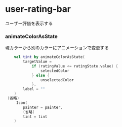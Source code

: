 # user-rating-bar

ユーザー評価を表示する

### animateColorAsState

現カラーから別のカラーにアニメーションで変更する

```kotlin
    val tint by animateColorAsState(
        targetValue =
            if (ratingValue <= ratingState.value) {
                selectedColor
            } else {
                unselectedColor
            },
        label = ""
    )
 (省略)
     Icon(
        painter = painter,
        (省略)
        tint = tint
    )   
```    